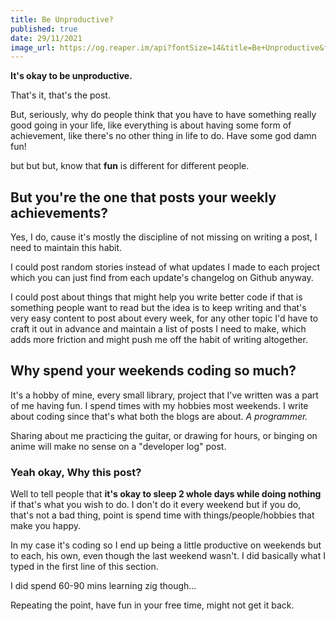 ```yaml
---
title: Be Unproductive?
published: true
date: 29/11/2021
image_url: https://og.reaper.im/api?fontSize=14&title=Be+Unproductive&fontSizeTwo=8&color=%23000&backgroundImageURL=https%3A%2F%2Freaper.im%2Fassets%2Fog-post-background.png
---
```


**It's okay to be unproductive.**

That's it, that's the post.

But, seriously, why do people think that you have to have something really good
going in your life, like everything is about having some form of achievement,
like there's no other thing in life to do. Have some god damn fun!

but but but, know that **fun** is different for different people.

## But you're the one that posts your weekly achievements?

Yes, I do, cause it's mostly the discipline of not missing on writing a post, I
need to maintain this habit.

I could post random stories instead of what updates I made to each project which
you can just find from each update's changelog on Github anyway.

I could post about things that might help you write better code if that is
something people want to read but the idea is to keep writing and that's very
easy content to post about every week, for any other topic I'd have to craft it
out in advance and maintain a list of posts I need to make, which adds more
friction and might push me off the habit of writing altogether.

## Why spend your weekends coding so much?

It's a hobby of mine, every small library, project that I've written was a part
of me having fun. I spend times with my hobbies most weekends. I write about
coding since that's what both the blogs are about. _A programmer._

Sharing about me practicing the guitar, or drawing for hours, or binging on
anime will make no sense on a "developer log" post.

### Yeah okay, Why this post?

Well to tell people that **it's okay to sleep 2 whole days while doing nothing**
if that's what you wish to do. I don't do it every weekend but if you do, that's
not a bad thing, point is spend time with things/people/hobbies that make you
happy.

In my case it's coding so I end up being a little productive on weekends but to
each, his own, even though the last weekend wasn't. I did basically what I typed
in the first line of this section.

I did spend 60-90 mins learning zig though...

Repeating the point, have fun in your free time, might not get it back.
